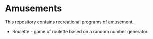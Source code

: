 # Amusements

This repository contains recreational programs of amusement.

* Roulette - game of roulette based on a random number generator.

